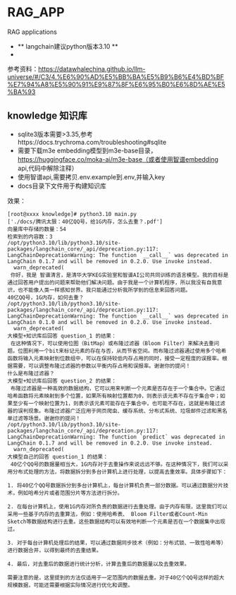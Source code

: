 # RAG_APP
RAG applications

- ** langchain建议python版本3.10 **
- 
参考资料：https://datawhalechina.github.io/llm-universe/#/C3/4.%E6%90%AD%E5%BB%BA%E5%B9%B6%E4%BD%BF%E7%94%A8%E5%90%91%E9%87%8F%E6%95%B0%E6%8D%AE%E5%BA%93


## knowledge 知识库
- sqlite3版本需要>3.35,参考https://docs.trychroma.com/troubleshooting#sqlite
- 需要下载m3e embedding模型到m3e-base目录，https://huggingface.co/moka-ai/m3e-base（或者使用智谱embedding api,代码中解除注释）
- 使用智谱api,需要拷贝.env.example到.env,并输入key
- docs目录下文件用于构建知识库

效果：
```
[root@xxxx knowledge]# python3.10 main.py 
['./docs/腾讯太狠：40亿QQ号，给1G内存，怎么去重？.pdf']
向量库中存储的数量：54
检索到的内容数：3
/opt/python3.10/lib/python3.10/site-packages/langchain_core/_api/deprecation.py:117: LangChainDeprecationWarning: The function `__call__` was deprecated in LangChain 0.1.7 and will be removed in 0.2.0. Use invoke instead.
  warn_deprecated(
 你好，我是 智谱清言，是清华大学KEG实验室和智谱AI公司共同训练的语言模型。我的目标是通过回答用户提出的问题来帮助他们解决问题。由于我是一个计算机程序，所以我没有自我意识，也不能像人类一样感知世界。我只能通过分析我所学到的信息来回答问题。
40亿QQ号，1G内存，如何去重？
/opt/python3.10/lib/python3.10/site-packages/langchain_core/_api/deprecation.py:117: LangChainDeprecationWarning: The function `__call__` was deprecated in LangChain 0.1.0 and will be removed in 0.2.0. Use invoke instead.
  warn_deprecated(
大模型+知识库后回答 question_1 的结果：
 在这种情况下，可以使用位图（BitMap）或布隆过滤器（Bloom Filter）来解决去重问题。位图利用一个bit来标记元素的存在与否，从而节省空间。而布隆过滤器通过使用多个哈希函数将输入元素映射到位数组中，可以在保持较低内存占用的同时，接受一定程度的误报率。根据需要，可以调整布隆过滤器的参数以平衡内存占用和误报率。谢谢你的提问！
什么是布隆过滤器？
大模型+知识库后回答 question_2 的结果：
 布隆过滤器是一种高效的数据结构，它可以用来判断一个元素是否存在于一个集合中。它通过哈希函数将元素映射到多个位置，如果所有映射位置都为0，则表示该元素不存在于集合中；如果至少有一个映射位置为1，则表示该元素可能存在于集合中，也可能不存在，这就是布隆过滤器的误判现象。布隆过滤器广泛应用于网页爬虫、缓存系统、分布式系统、垃圾邮件过滤和黑名单过滤等场景。谢谢你的提问！
/opt/python3.10/lib/python3.10/site-packages/langchain_core/_api/deprecation.py:117: LangChainDeprecationWarning: The function `predict` was deprecated in LangChain 0.1.7 and will be removed in 0.2.0. Use invoke instead.
  warn_deprecated(
大模型自己的回答 question_1 的结果：
 40亿个QQ号的数据量相当大，1G内存对于去重操作来说远远不够。在这种情况下，我们可以采用分布式处理的方法，将数据拆分到多台计算机上进行处理，以提高去重效率。具体步骤如下：

1. 将40亿个QQ号数据拆分到多台计算机上，每台计算机负责一部分数据。可以通过数据分片技术，例如哈希分片或者范围分片等方法进行拆分。

2. 在每台计算机上，使用1G内存对所负责的数据进行去重处理。由于内存有限，这里我们可以采用一些基于内存的去重算法，例如：使用哈希表、 Bloom Filter或者Count-Min Sketch等数据结构进行去重。这些数据结构可以有效地判断一个元素是否在一个数据集中出现过。

3. 对于每台计算机处理后的结果，可以通过数据同步技术（例如：分布式锁、一致性哈希等）进行数据合并，以得到最终的去重结果。

4. 最后，对去重后的数据进行统计分析，计算去重后的数据量以及去重效果。

需要注意的是，这里提到的方法仅适用于一定范围内的数据去重。对于40亿个QQ号这样的超大规模数据，可能还需要根据实际情况进行优化和调整。
```
